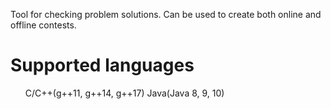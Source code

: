 Tool for checking problem solutions. Can be used to create both online and offline contests.
<div>
  <h1>Supported languages</h1>
  <ul>
    <tr>C/C++(g++11, g++14, g++17)</tr>
    <tr>Java(Java 8, 9, 10)<br></tr>
  </ul>
</div>
